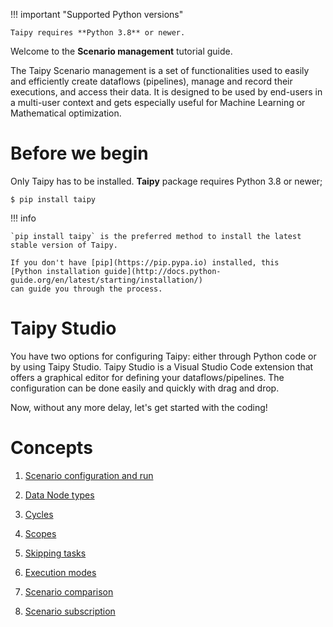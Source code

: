 !!! important "Supported Python versions"

    Taipy requires **Python 3.8** or newer.

Welcome to the **Scenario management** tutorial guide.

The Taipy Scenario management is a set of functionalities used to easily and efficiently 
create dataflows (pipelines), manage and record their executions, and access their data.
It is designed to be used by end-users in a multi-user context and gets especially useful 
for Machine Learning or Mathematical optimization.

# Before we begin

Only Taipy has to be installed. **Taipy** package requires Python 3.8 or newer;

``` console
$ pip install taipy
```

!!! info 

    `pip install taipy` is the preferred method to install the latest stable version of Taipy.
    
    If you don't have [pip](https://pip.pypa.io) installed, this 
    [Python installation guide](http://docs.python-guide.org/en/latest/starting/installation/)
    can guide you through the process.


# Taipy Studio

You have two options for configuring Taipy: either through Python code or by using Taipy Studio. 
Taipy Studio is a Visual Studio Code extension that offers a graphical editor for defining your 
dataflows/pipelines. The configuration can be done easily and quickly with drag and drop.

Now, without any more delay, let's get started with the coding!

# Concepts

1. [Scenario configuration and run](step_01/step_01.md)

3. [Data Node types](step_03/step_03.md)

4. [Cycles](step_04/step_04.md)

5. [Scopes](step_05/step_05.md)

6. [Skipping tasks](step_06/step_06.md)

7. [Execution modes](step_07/step_07.md)

8. [Scenario comparison](step_08/step_08.md)

9. [Scenario subscription](step_09/step_09.md)
